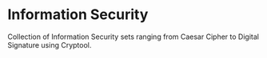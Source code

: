 # Information Security
Collection of Information Security sets ranging from Caesar Cipher to Digital Signature using Cryptool.


